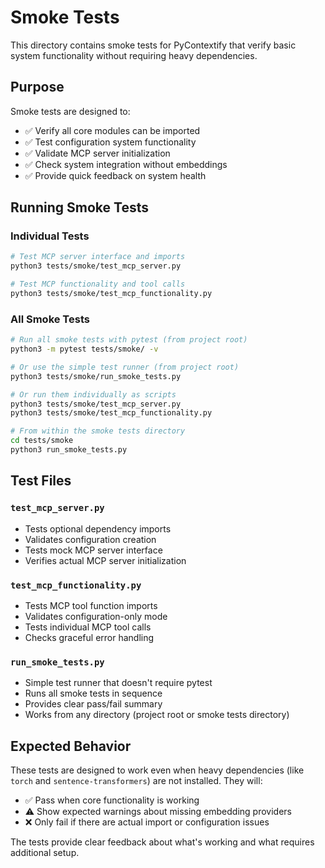 # Smoke Tests

This directory contains smoke tests for PyContextify that verify basic system functionality without requiring heavy dependencies.

## Purpose

Smoke tests are designed to:
- ✅ Verify all core modules can be imported
- ✅ Test configuration system functionality  
- ✅ Validate MCP server initialization
- ✅ Check system integration without embeddings
- ✅ Provide quick feedback on system health

## Running Smoke Tests

### Individual Tests

```bash
# Test MCP server interface and imports
python3 tests/smoke/test_mcp_server.py

# Test MCP functionality and tool calls
python3 tests/smoke/test_mcp_functionality.py
```

### All Smoke Tests

```bash
# Run all smoke tests with pytest (from project root)
python3 -m pytest tests/smoke/ -v

# Or use the simple test runner (from project root)
python3 tests/smoke/run_smoke_tests.py

# Or run them individually as scripts
python3 tests/smoke/test_mcp_server.py
python3 tests/smoke/test_mcp_functionality.py

# From within the smoke tests directory
cd tests/smoke
python3 run_smoke_tests.py
```

## Test Files

### `test_mcp_server.py`
- Tests optional dependency imports
- Validates configuration creation
- Tests mock MCP server interface
- Verifies actual MCP server initialization

### `test_mcp_functionality.py` 
- Tests MCP tool function imports
- Validates configuration-only mode
- Tests individual MCP tool calls
- Checks graceful error handling

### `run_smoke_tests.py`
- Simple test runner that doesn't require pytest
- Runs all smoke tests in sequence
- Provides clear pass/fail summary
- Works from any directory (project root or smoke tests directory)

## Expected Behavior

These tests are designed to work even when heavy dependencies (like `torch` and `sentence-transformers`) are not installed. They will:

- ✅ Pass when core functionality is working
- ⚠️ Show expected warnings about missing embedding providers
- ❌ Only fail if there are actual import or configuration issues

The tests provide clear feedback about what's working and what requires additional setup.